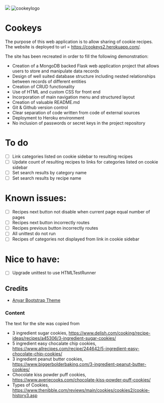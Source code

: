 <img src="https://codeinstitute.s3.amazonaws.com/fullstack/ci_logo_small.png" style="margin: 0;">
<img src="/static/assets/images/cookeylogo.png" alt="cookeylogo">

# Cookeys

The purpose of this web application is to allow sharing of cookie recipes.
The website is deployed to url = https://cookeys2.herokuapp.com/.

The site has been recreated in order to fill the following demonstration:

- Creation of a MongoDB backed Flask web application project that allows users to store and manipulate data records
- Design of well suited database structure including nested relationships between records of different entities
- Creation of CRUD functionality
- Use of HTML and custom CSS for front end
- Incorporation of main navigation menu and structured layout
- Creation of valuable README.md
- Git & Github version control
- Clear separation of code written from code of external sources
- Deployment to Heroku environment
- No inclusion of passwords or secret keys in the project repository

# To do
- [ ] Link categories listed on cookie sidebar to resulting recipes
- [ ] Update count of resulting recipes to links for categories listed on cookie sidebar
- [ ] Set search results by category name
- [ ] Set search results by recipe name
# Known issues:
- [ ] Recipes next button not disable when current page equal number of pages
- [ ] Recipes next button incorrectly routes
- [ ] Recipes previous button incorrectly routes
- [ ] All unittest do not run
- [ ] Recipes of categories not displayed from link in cookie sidebar
# Nice to have:
- [ ] Upgrade unittest to use HTMLTestRunner

## Credits
- [Anyar Bootstrap Theme](https://bootstrapmade.com/demo/Anyar/)

### Content

The text for the site was copied from

- 3 ingredient sugar cookies, https://www.delish.com/cooking/recipe-ideas/recipes/a45306/3-ingredient-sugar-cookies/
- 5 ingredient easy chocalate chip cookies, https://www.allrecipes.com/recipe/244642/5-ingredient-easy-chocolate-chip-cookies/
- 3 ingredient peanut butter cookies, https://www.biggerbolderbaking.com/3-ingredient-peanut-butter-cookies/
- Chocolate kiss powder puff cookies, https://www.averiecooks.com/chocolate-kiss-powder-puff-cookies/
- Types of Cookies, https://www.thenibble.com/reviews/main/cookies/cookies2/cookie-history3.asp